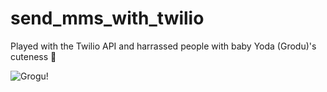 # send_mms_with_twilio

Played with the Twilio API and harrassed people with baby Yoda (Grodu)'s cuteness 👾

![Grogu!](https://i.ibb.co/9VqDnnX/Screen-Shot-2021-09-02-at-1-15-12-PM.png)
